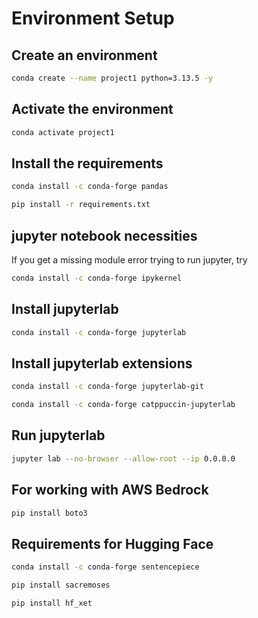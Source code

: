 # Environment Setup

## Create an environment

```bash
conda create --name project1 python=3.13.5 -y
```

## Activate the environment

```bash
conda activate project1
```

## Install the requirements

```bash
conda install -c conda-forge pandas
```

```bash
pip install -r requirements.txt
```

## jupyter notebook necessities

If you get a missing module error trying to run jupyter, try 
```bash
conda install -c conda-forge ipykernel
```

## Install jupyterlab

```bash
conda install -c conda-forge jupyterlab
```

## Install jupyterlab extensions

```bash
conda install -c conda-forge jupyterlab-git
```

```bash
conda install -c conda-forge catppuccin-jupyterlab
```

## Run jupyterlab

```bash
jupyter lab --no-browser --allow-root --ip 0.0.0.0
```

## For working with AWS Bedrock

```bash
pip install boto3
```

## Requirements for Hugging Face

```bash
conda install -c conda-forge sentencepiece
```

```bash
pip install sacremoses
```

```bash
pip install hf_xet
```